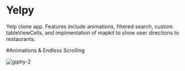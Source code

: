 # Yelpy
Yelp clone app. Features include animations, filtered search, custom tableViewCells, and implmentation of mapkit to show user directions to restaurants.


#Animations & Endless Scrolling




![giphy-2](https://user-images.githubusercontent.com/19720373/110536379-641b9380-80ef-11eb-97a1-a28245b76a5e.gif)

